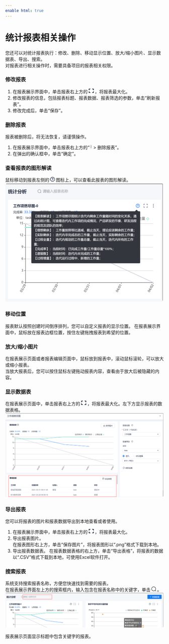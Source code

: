 ```yaml
---
enable html: true
---
```

# 统计报表相关操作

您还可以对统计报表执行：修改、删除、移动显示位置、放大/缩小图片、显示数据表、导出、搜索。             
对报表进行相关操作时，需要具备项目的报表相关权限。

### 修改报表
1. 在报表展示界面中，单击报表右上方的![](fig/放大.png)，将报表最大化。
2. 修改报表的信息，包括报表标题、报表数据、报表筛选的参数，单击“刷新报表”。
3. 修改完成后，单击“保存”。

### 删除报表         
报表被删除后，将无法恢复，请谨慎操作。
1. 在报表展示界面中，单击报表右上方的“![](fig/rank.png) > 删除报表”。
2. 在弹出的确认框中，单击“确定”。

### 查看报表的图形解读
鼠标移动到报表左侧的![](fig/帮助冒泡.png)图标上，可以查看此报表的图形解读。
<img src="fig/项目-图形解读.png" style="zoom:50%">

### 移动位置   
报表默认按照创建时间倒序排列，您可以自定义报表的显示位置。
在报表展示界面中，鼠标放在报表边框位置，按住左键拖拽报表到希望的位置。

### 放大/缩小图片         
在报表展示页面或者报表编辑页面中，鼠标放到报表中，滚动鼠标滚轮，可以放大或缩小报表。               
当放大报表后，您可以按住鼠标左键拖动报表内容，查看由于放大后被隐藏的内容。

### 显示数据表             
在报表展示页面中，单击报表右上方的![](fig/放大.png)，将报表最大化。左下方显示报表的数据表格。          
<img src="fig/项目-查看数据表.png" style="zoom:50%">

### 导出报表
您可以将报表的图片和报表数据导出到本地查看或者使用。
1. 在报表展示界面中，单击报表右上方的![](fig/放大.png)，将报表最大化。
2. 导出报表图片。                        
     在报表图形右上方，单击“保存图片”，将报表图形以“.png”格式下载到本地。                    
3. 导出报表数据表。
     在报表数据表格的右上方，单击“导出表格”，将报表的数据以“.CSV”格式下载到本地，可使用Excel软件打开。

### 搜索报表
系统支持搜索报表名称，方便您快速找到需要的报表。               
在报表展示界面左上方的搜索框内，输入包含在报表名称中的关键字，单击![](fig/搜索.png)。               
<img src="fig/项目-报表搜索.png" style="zoom:50%">

报表展示页面显示标题中包含关键字的报表。


